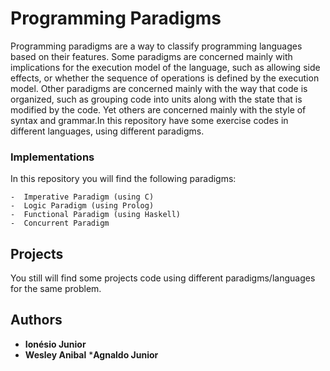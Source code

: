 ﻿# Programming Paradigms 

  Programming paradigms are a way to classify programming languages based on their features. Some paradigms are concerned mainly with implications for the execution model of the language, such as allowing side effects, or whether the sequence of operations is defined by the execution model. Other paradigms are concerned mainly with the way that code is organized, such as grouping code into units along with the state that is modified by the code. Yet others are concerned mainly with the style of syntax and grammar.In this repository have some exercise codes in different languages, using different paradigms.

### Implementations

  In this repository you will find the following paradigms:

```
-  Imperative Paradigm (using C)
-  Logic Paradigm (using Prolog)
-  Functional Paradigm (using Haskell)
-  Concurrent Paradigm

```

## Projects
  You still will find some projects code using different paradigms/languages for the same problem.

## Authors

* **Ionésio Junior**
* **Wesley Anibal**
***Agnaldo Junior**

